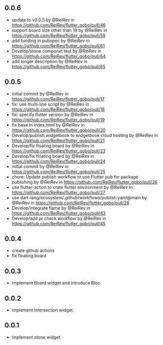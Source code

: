 ## 0.0.6

* update to v0.0.5 by @ReiRev in https://github.com/ReiRev/flutter_gobo/pull/46
* support board size other than 19 by @ReiRev in https://github.com/ReiRev/flutter_gobo/pull/59
* add funding in pubspec by @ReiRev in https://github.com/ReiRev/flutter_gobo/pull/61
* Develop/stone componet test by @ReiRev in https://github.com/ReiRev/flutter_gobo/pull/64
* add longer description by @ReiRev in https://github.com/ReiRev/flutter_gobo/pull/65

## 0.0.5

* initial commit by @ReiRev in https://github.com/ReiRev/flutter_gobo/pull/17
* fix: use multi-line script by @ReiRev in https://github.com/ReiRev/flutter_gobo/pull/18
* fix: specify flutter version by @ReiRev in https://github.com/ReiRev/flutter_gobo/pull/19
* fix base in index.html by @ReiRev in https://github.com/ReiRev/flutter_gobo/pull/20
* Develop/publish widgetbook to widgetbook cloud hosting by @ReiRev in https://github.com/ReiRev/flutter_gobo/pull/21
* Develop/fix floating board by @ReiRev in https://github.com/ReiRev/flutter_gobo/pull/23
* Develop/fix floating board by @ReiRev in https://github.com/ReiRev/flutter_gobo/pull/24
* initial commit by @ReiRev in https://github.com/ReiRev/flutter_gobo/pull/25
* chore: Update publish workflow to use Flutter pub for package publishing by @ReiRev in https://github.com/ReiRev/flutter_gobo/pull/26
* use flutter-action to crate flutter environment by @ReiRev in https://github.com/ReiRev/flutter_gobo/pull/27
* use dart-lang/ecosystem/.github/workflows/publish.yaml@main by @ReiRev in https://github.com/ReiRev/flutter_gobo/pull/28
* Develop/integrate flame by @ReiRev in https://github.com/ReiRev/flutter_gobo/pull/43
* Develop/add pr check workflow by @ReiRev in https://github.com/ReiRev/flutter_gobo/pull/45

## 0.0.4

* create github actions
* fix floating board

## 0.0.3

* implement Board widget and introduce Bloc.

## 0.0.2

* implement intersection widget.

## 0.0.1

* implement stone widget.
